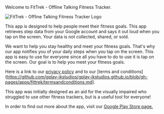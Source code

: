 Welcome to FitTrek - Offline Talking Fitness Tracker.

![FitTrek - Offline Talking Fitness Tracker Logo](https://github.com/gplay-ikstudios/gplay-ikstudios.github.io/blob/gh-pages/apps/fittrek/submitted_logo.png)

This app is designed to help people meet their fitness goals. This app retrieves step data from your Google account and says it out loud when you tap on the screen. Your data is not collected, shared, or sold.

We want to help you stay healthy and meet your fitness goals. That's why our app notifies you of your daily steps when you tap on the screen. This app is easy to use for everyone since all you have to do to use it is tap on the screen. Our goal is to help you meet your fitness goals.

Here is a link to our [privacy policy](https://github.com/gplay-ikstudios/gplay-ikstudios.github.io/blob/gh-pages/apps/fittrek/privacypolicy.md) and to our [terms and conditions](https://github.com/gplay-ikstudios/gplay-ikstudios.github.io/blob/gh-pages/apps/fittrek/termsandconditions.md].

This app was initially designed as an aid for the visually impaired who struggled to use other fitness trackers, but is a useful tool for everyone!

In order to find out more about the app, visit our [Google Play Store page.](https://play.google.com/store/apps/details?id=com.ikstudios)
